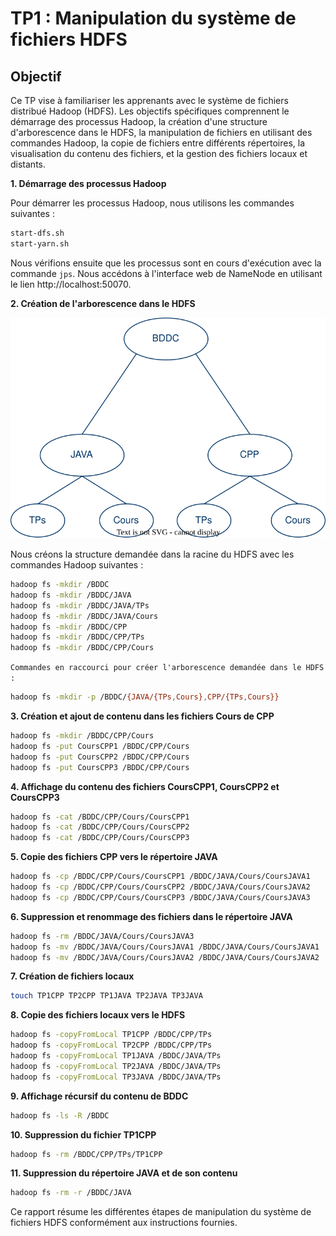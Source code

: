 # TP1 : Manipulation du système de fichiers HDFS

## Objectif 
Ce TP vise à familiariser les apprenants avec le système de fichiers distribué Hadoop (HDFS). Les objectifs spécifiques comprennent le démarrage des processus Hadoop, la création d'une structure d'arborescence dans le HDFS, la manipulation de fichiers en utilisant des commandes Hadoop, la copie de fichiers entre différents répertoires, la visualisation du contenu des fichiers, et la gestion des fichiers locaux et distants.

**1. Démarrage des processus Hadoop**

Pour démarrer les processus Hadoop, nous utilisons les commandes suivantes :

```bash
start-dfs.sh
start-yarn.sh
```

Nous vérifions ensuite que les processus sont en cours d'exécution avec la commande `jps`. Nous accédons à l'interface web de NameNode en utilisant le lien http://localhost:50070.

**2. Création de l'arborescence dans le HDFS**

![Arbre](assets/arbre.svg)

Nous créons la structure demandée dans la racine du HDFS avec les commandes Hadoop suivantes :

```bash
hadoop fs -mkdir /BDDC
hadoop fs -mkdir /BDDC/JAVA
hadoop fs -mkdir /BDDC/JAVA/TPs
hadoop fs -mkdir /BDDC/JAVA/Cours
hadoop fs -mkdir /BDDC/CPP
hadoop fs -mkdir /BDDC/CPP/TPs
hadoop fs -mkdir /BDDC/CPP/Cours
```
`Commandes en raccourci pour créer l'arborescence demandée dans le HDFS :`
```bash
hadoop fs -mkdir -p /BDDC/{JAVA/{TPs,Cours},CPP/{TPs,Cours}}
```



**3. Création et ajout de contenu dans les fichiers Cours de CPP**

```bash
hadoop fs -mkdir /BDDC/CPP/Cours
hadoop fs -put CoursCPP1 /BDDC/CPP/Cours
hadoop fs -put CoursCPP2 /BDDC/CPP/Cours
hadoop fs -put CoursCPP3 /BDDC/CPP/Cours
```

**4. Affichage du contenu des fichiers CoursCPP1, CoursCPP2 et CoursCPP3**

```bash
hadoop fs -cat /BDDC/CPP/Cours/CoursCPP1
hadoop fs -cat /BDDC/CPP/Cours/CoursCPP2
hadoop fs -cat /BDDC/CPP/Cours/CoursCPP3
```

**5. Copie des fichiers CPP vers le répertoire JAVA**

```bash
hadoop fs -cp /BDDC/CPP/Cours/CoursCPP1 /BDDC/JAVA/Cours/CoursJAVA1
hadoop fs -cp /BDDC/CPP/Cours/CoursCPP2 /BDDC/JAVA/Cours/CoursJAVA2
hadoop fs -cp /BDDC/CPP/Cours/CoursCPP3 /BDDC/JAVA/Cours/CoursJAVA3
```

**6. Suppression et renommage des fichiers dans le répertoire JAVA**

```bash
hadoop fs -rm /BDDC/JAVA/Cours/CoursJAVA3
hadoop fs -mv /BDDC/JAVA/Cours/CoursJAVA1 /BDDC/JAVA/Cours/CoursJAVA1
hadoop fs -mv /BDDC/JAVA/Cours/CoursJAVA2 /BDDC/JAVA/Cours/CoursJAVA2
```

**7. Création de fichiers locaux**

```bash
touch TP1CPP TP2CPP TP1JAVA TP2JAVA TP3JAVA
```

**8. Copie des fichiers locaux vers le HDFS**

```bash
hadoop fs -copyFromLocal TP1CPP /BDDC/CPP/TPs
hadoop fs -copyFromLocal TP2CPP /BDDC/CPP/TPs
hadoop fs -copyFromLocal TP1JAVA /BDDC/JAVA/TPs
hadoop fs -copyFromLocal TP2JAVA /BDDC/JAVA/TPs
hadoop fs -copyFromLocal TP3JAVA /BDDC/JAVA/TPs
```

**9. Affichage récursif du contenu de BDDC**

```bash
hadoop fs -ls -R /BDDC
```

**10. Suppression du fichier TP1CPP**

```bash
hadoop fs -rm /BDDC/CPP/TPs/TP1CPP
```

**11. Suppression du répertoire JAVA et de son contenu**

```bash
hadoop fs -rm -r /BDDC/JAVA
```

Ce rapport résume les différentes étapes de manipulation du système de fichiers HDFS conformément aux instructions fournies.